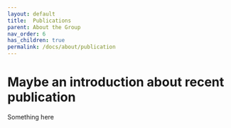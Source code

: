 ```yaml
---
layout: default
title:  Publications
parent: About the Group
nav_order: 6
has_children: true
permalink: /docs/about/publication
---
```


#   Maybe an introduction about recent publication


Something here
